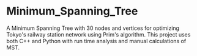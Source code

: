 # Minimum_Spanning_Tree
A Minimum Spanning Tree with 30 nodes and vertices for optimizing Tokyo's railway station network using Prim's algorithm. This project uses both C++ and Python with run time analysis and manual calculations of MST.
